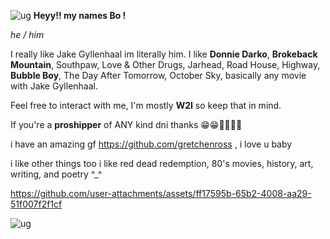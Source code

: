 ![ug](https://files.catbox.moe/6ralv9.png)
**Heyy!! my names Bo !**

*he / him*

I really like Jake Gyllenhaal im literally him. I like **Donnie Darko**, **Brokeback Mountain**, Southpaw, Love & Other Drugs, Jarhead, Road House, Highway, **Bubble Boy**, The Day After Tomorrow, October Sky, basically any movie with Jake Gyllenhaal.

Feel free to interact with me, I'm mostly **W2I** so keep that in mind.

If you're a **proshipper** of ANY kind dni thanks 😁😁💖💖💖💖

i have an amazing gf https://github.com/gretchenross , i love u baby

i like other things too i like red dead redemption, 80's movies, history, art, writing, and poetry ^_^


https://github.com/user-attachments/assets/ff17595b-65b2-4008-aa29-51f007f2f1cf



![ug](https://files.catbox.moe/w9qkji.png)







